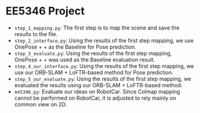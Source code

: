 # EE5346 Project
- `step_1_mapping.py`: The first step is to map the scene and save the results to the file.
- `step_2_interface.py`: Using the results of the first step mapping, we use OnePose + + as the Baseline for Pose prediction.
- `step_3_evaluate.py`: Using the results of the first step mapping, OnePose + + was used as the Baseline evaluation result.
- `step_4_our_interface.py`: Using the results of the first step mapping, we use our ORB-SLAM + LoFTR-based method for Pose prediction.
- `step_5_our_evaluate.py`: Using the results of the first step mapping, we evaluated the results using our ORB-SLAM + LoFTR-based method.
- `ee5346.py`: Evaluate our ideas on RobotCar. Since Colmap mapping cannot be performed on RobotCar, it is adjusted to rely mainly on common view on 2D. 
